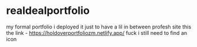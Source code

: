 # realdealportfolio
my formal portfolio
i deployed it just to have a lil in between profesh site this the link - https://holdoverportfoliozm.netlify.app/
fuck i still need to find an icon
